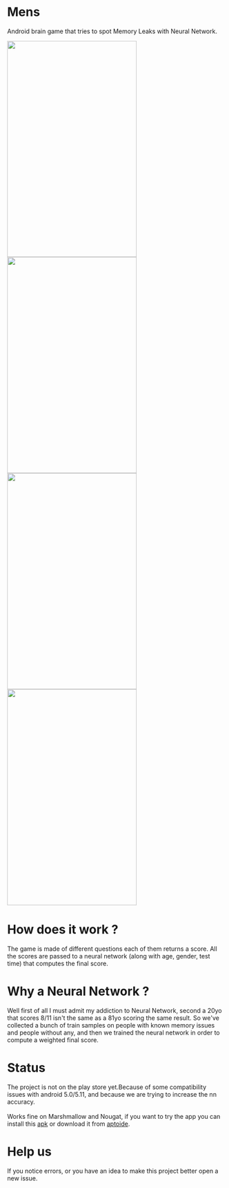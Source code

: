 # Mens
Android brain game that tries to spot Memory Leaks with Neural Network.

<img src="https://user-images.githubusercontent.com/17238972/29034008-224e4d32-7b97-11e7-89b2-e9e57f411e35.png" width=300 height=500 /> <img src="https://user-images.githubusercontent.com/17238972/29034010-2250316a-7b97-11e7-9a03-2c6fb02f5b11.png" width=300 height=500 />
<br />
<img src="https://user-images.githubusercontent.com/17238972/29034009-224ecdf2-7b97-11e7-8870-10d82d5487ab.png" width=300 height=500/> <img src="https://user-images.githubusercontent.com/17238972/29034007-22265dfe-7b97-11e7-9a7d-b4cb7899833e.png" width=300 height=500/>
<br />

# How does it work ?
The game is made of different questions each of them returns a score. All the scores are passed to a neural network (along with age, gender, test time) that computes the final score.

# Why a Neural Network ?
Well first of all I must admit my addiction to Neural Network, second a 20yo that scores 8/11 isn't the same as a 81yo scoring the same result. So we've collected a bunch of train samples on people with known memory issues and people without any, and  then we trained the neural network in order to compute a weighted final score.

# Status
The project is not on the play store yet.Because of some compatibility issues with android 5.0/5.11, and because we are trying to increase the nn accuracy.<br /> <br />
Works fine on Marshmallow and Nougat, if you want to try the app you can install this <a href="https://github.com/PiSimo/Mens/raw/master/apk/mens.apk">apk</a> or download it from <a href="https://org-pisimo-mens.it.aptoide.com/?store_name=pisimo&app_id=31254446">aptoide</a>.<br/>

# Help us
If you notice errors, or you have an idea to make this project better open a new issue.<br />


